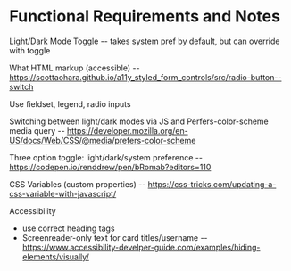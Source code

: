 # Functional Requirements and Notes

Light/Dark Mode Toggle -- takes system pref by default, but can override with toggle
 
What HTML markup (accessible) -- https://scottaohara.github.io/a11y_styled_form_controls/src/radio-button--switch

Use fieldset, legend, radio inputs
 
Switching between light/dark modes via JS and Perfers-color-scheme media query -- https://developer.mozilla.org/en-US/docs/Web/CSS/@media/prefers-color-scheme
 
Three option toggle: light/dark/system preference -- https://codepen.io/renddrew/pen/bRomab?editors=110

CSS Variables (custom properties) -- https://css-tricks.com/updating-a-css-variable-with-javascript/

Accessibility
 - use correct heading tags
 - Screenreader-only text for card titles/username -- https://www.accessibility-develper-guide.com/examples/hiding-elements/visually/
